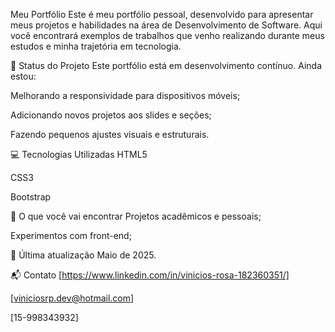 Meu Portfólio
Este é meu portfólio pessoal, desenvolvido para apresentar meus projetos e habilidades na área de Desenvolvimento de Software. Aqui você encontrará exemplos de trabalhos que venho realizando durante meus estudos e minha trajetória em tecnologia.

🚧 Status do Projeto
Este portfólio está em desenvolvimento contínuo. Ainda estou:

Melhorando a responsividade para dispositivos móveis;

Adicionando novos projetos aos slides e seções;

Fazendo pequenos ajustes visuais e estruturais.

💻 Tecnologias Utilizadas
HTML5

CSS3

Bootstrap

📌 O que você vai encontrar
Projetos acadêmicos e pessoais;

Experimentos com front-end;

📅 Última atualização
Maio de 2025.

📬 Contato
[https://www.linkedin.com/in/vinicios-rosa-182360351/]

[viniciosrp.dev@hotmail.com]

[15-998343932]

